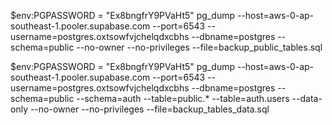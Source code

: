 $env:PGPASSWORD = "Ex8bngfrY9PVaHt5"
pg_dump --host=aws-0-ap-southeast-1.pooler.supabase.com --port=6543 --username=postgres.oxtsowfvjchelqdxcbhs --dbname=postgres --schema=public --no-owner --no-privileges --file=backup_public_tables.sql

$env:PGPASSWORD = "Ex8bngfrY9PVaHt5"
pg_dump --host=aws-0-ap-southeast-1.pooler.supabase.com --port=6543 --username=postgres.oxtsowfvjchelqdxcbhs --dbname=postgres --schema=public --schema=auth --table=public.* --table=auth.users --data-only --no-owner --no-privileges --file=backup_tables_data.sql

